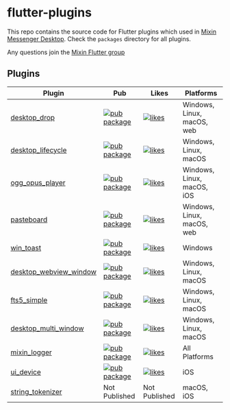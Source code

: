 # flutter-plugins

This repo contains the source code for Flutter plugins which used
in [Mixin Messenger Desktop](https://github.com/MixinNetwork/flutter-app). Check the `packages` directory for all
plugins.

[mixin_group_url]: https://mixin.one/codes/f07808ed-552d-4d8c-9778-dd57e5caac34
Any questions join the [Mixin Flutter group][mixin_group_url]

## Plugins

| Plugin                                                      | Pub                                                                          | Likes                                                                  | Platforms                  |
|-------------------------------------------------------------|------------------------------------------------------------------------------|------------------------------------------------------------------------|----------------------------|
| [desktop_drop](./packages/desktop_drop)                     | [![pub package][desktop_drop_version]][desktop_drop_pub]                     | [![likes][desktop_drop_likes]][desktop_drop_score]                     | Windows, Linux, macOS, web |
| [desktop_lifecycle](./packages/desktop_lifecycle)           | [![pub package][desktop_lifecycle_version]][desktop_lifecycle_pub]           | [![likes][desktop_lifecycle_likes]][desktop_lifecycle_score]           | Windows, Linux, macOS      |
| [ogg_opus_player](./packages/ogg_opus_player)               | [![pub package][ogg_opus_player_version]][ogg_opus_player_pub]               | [![likes][ogg_opus_player_likes]][ogg_opus_player_score]               | Windows, Linux, macOS, iOS |
| [pasteboard](./packages/pasteboard)                         | [![pub package][pasteboard_version]][pasteboard_pub]                         | [![likes][pasteboard_likes]][pasteboard_score]                         | Windows, Linux, macOS, web |
| [win_toast](./packages/win_toast)                           | [![pub package][win_toast_version]][win_toast_pub]                           | [![likes][win_toast_likes]][win_toast_score]                           | Windows                    |
| [desktop_webview_window](./packages/desktop_webview_window) | [![pub package][desktop_webview_window_version]][desktop_webview_window_pub] | [![likes][desktop_webview_window_likes]][desktop_webview_window_score] | Windows, Linux, macOS      |
| [fts5_simple](./packages/fts5_simple)                       | [![pub package][fts5_simple_version]][fts5_simple_pub]                       | [![likes][fts5_simple_likes]][fts5_simple_score]                       | Windows, Linux, macOS      |
| [desktop_multi_window](./packages/desktop_multi_window)     | [![pub package][desktop_multi_window_version]][desktop_multi_window_pub]     | [![likes][desktop_multi_window_likes]][desktop_multi_window_score]     | Windows, Linux, macOS      |
| [mixin_logger](./packages/mixin_logger)                     | [![pub package][mixin_logger_version]][mixin_logger_pub]                     | [![likes][mixin_logger_likes]][mixin_logger_score]                     | All Platforms              |
| [ui_device](./packages/ui_device)                           | [![pub package][ui_device_version]][ui_device_pub]                           | [![likes][ui_device_likes]][ui_device_score]                           | iOS                        |
| [string_tokenizer](./packages/string_tokenizer)             | Not Published                                                                | Not Published                                                          | macOS, iOS                 |

[desktop_drop_version]: https://img.shields.io/pub/v/desktop_drop.svg

[desktop_drop_pub]: https://pub.dev/packages/desktop_drop

[desktop_drop_likes]: https://img.shields.io/pub/likes/desktop_drop

[desktop_drop_score]: https://pub.dev/packages/desktop_drop/score

[desktop_lifecycle_version]: https://img.shields.io/pub/v/desktop_lifecycle.svg

[desktop_lifecycle_pub]: https://pub.dev/packages/desktop_lifecycle

[desktop_lifecycle_likes]: https://img.shields.io/pub/likes/desktop_lifecycle

[desktop_lifecycle_score]: https://pub.dev/packages/desktop_lifecycle/score

[ogg_opus_player_version]: https://img.shields.io/pub/v/ogg_opus_player.svg

[ogg_opus_player_pub]: https://pub.dev/packages/ogg_opus_player

[ogg_opus_player_likes]: https://img.shields.io/pub/likes/ogg_opus_player

[ogg_opus_player_score]: https://pub.dev/packages/ogg_opus_player/score

[pasteboard_version]: https://img.shields.io/pub/v/pasteboard.svg

[pasteboard_pub]: https://pub.dev/packages/pasteboard

[pasteboard_likes]: https://img.shields.io/pub/likes/pasteboard

[pasteboard_score]: https://pub.dev/packages/pasteboard/score

[win_toast_version]: https://img.shields.io/pub/v/win_toast.svg

[win_toast_pub]: https://pub.dev/packages/win_toast

[win_toast_likes]: https://img.shields.io/pub/likes/win_toast

[win_toast_score]: https://pub.dev/packages/win_toast/score

[desktop_webview_window_version]: https://img.shields.io/pub/v/desktop_webview_window.svg

[desktop_webview_window_pub]: https://pub.dev/packages/desktop_webview_window

[desktop_webview_window_likes]: https://img.shields.io/pub/likes/desktop_webview_window

[desktop_webview_window_score]: https://pub.dev/packages/desktop_webview_window/score

[fts5_simple_version]: https://img.shields.io/pub/v/fts5_simple.svg

[fts5_simple_pub]: https://pub.dev/packages/fts5_simple

[fts5_simple_likes]: https://img.shields.io/pub/likes/fts5_simple

[fts5_simple_score]: https://pub.dev/packages/fts5_simple/score

[desktop_multi_window_version]: https://img.shields.io/pub/v/desktop_multi_window.svg

[desktop_multi_window_pub]: https://pub.dev/packages/desktop_multi_window

[desktop_multi_window_likes]: https://img.shields.io/pub/likes/desktop_multi_window

[desktop_multi_window_score]: https://pub.dev/packages/desktop_multi_window/score

[mixin_logger_version]: https://img.shields.io/pub/v/mixin_logger.svg

[mixin_logger_pub]: https://pub.dev/packages/mixin_logger

[mixin_logger_likes]: https://img.shields.io/pub/likes/mixin_logger

[mixin_logger_score]: https://pub.dev/packages/mixin_logger/score

[ui_device_version]: https://img.shields.io/pub/v/ui_device.svg

[ui_device_pub]: https://pub.dev/packages/ui_device

[ui_device_likes]: https://img.shields.io/pub/likes/ui_device

[ui_device_score]: https://pub.dev/packages/ui_device/score

